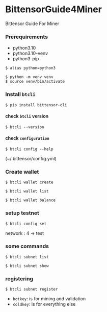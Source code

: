 # BittensorGuide4Miner
Bittensor Guide For Miner


### Prerequirements
- python3.10
- python3.10-venv
- python3-pip

``` 
$ alias python=python3
```

``` 
$ python -m venv venv
$ source venv/bin/activate
```

### Install `btcli`
``` 
$ pip install bittensor-cli
```

#### check `btcli` version
```
$ btcli --version
```

#### check `configuration`
```
$ btcli config --help
```
(~/.bittensor/config.yml)

### Create wallet
```
$ btcli wallet create
```

```
$ btcli wallet list
```

```
$ btcli wallet balance
```

### setup testnet
```
$ btcli config set
```
network : 4 -> test

### some commands
```
$ btcli subnet list
```

```
$ btcli subnet show
```

### registering
```
$ btcli subnet register
```


- `hotkey`: is for mining and validation
- `coldkey`: is for everything else






